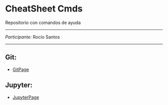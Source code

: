 # CheatSheet Cmds
Repositorio con comandos de ayuda

---
*Participante:* Rocío Santos

---
## Git:
* [GitPage](https://github.com/rsantosb/CheatSheet/blob/master/Git.md)

## Jupyter:
* [JupyterPage](https://github.com/rsantosb/CheatSheet/blob/master/Jupyter.md)
